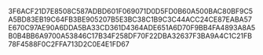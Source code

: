 3F6ACF21D7E8508C587ADBD601F069071D0D5FD0B60A500BAC80BF9C5A5BD83EB19C64FB3BE905207B5E3BC38C1B9C3C44ACC24CE87EABA57E670C97AE90A6DDA5BA33CD361D4364ADE651A6D70F9BB4FA4893A8A5B0B4BB6A9700A53846C17B34F258DF70F22DBA32637F3BA9A4C1C21FB78F4588F0C2FFA713D2C0E4E1FD67